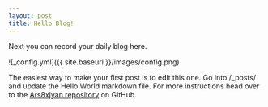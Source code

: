 ```yaml
---
layout: post
title: Hello Blog!
---
```


Next you can record your daily blog here.

![_config.yml]({{ site.baseurl }}/images/config.png)

The easiest way to make your first post is to edit this one. Go into /_posts/ and update the Hello World markdown file. For more instructions head over to the [Ars8xjyan repository](https://github.com/Ars8xjyan) on GitHub.
